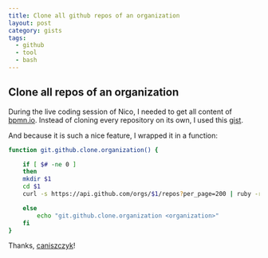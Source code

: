 ```yaml
---
title: Clone all github repos of an organization
layout: post
category: gists
tags: 
  - github
  - tool
  - bash
---
```


## Clone all repos of an organization

During the live coding session of Nico, I needed to get all content of [bpmn.io](https://github.com/bpmn-io). Instead of cloning every repository on its own, I used this [gist](https://gist.github.com/caniszczyk/3856584).

And because it is such a nice feature, I wrapped it in a function:

```bash
function git.github.clone.organization() {

    if [ $# -ne 0 ]
    then
	mkdir $1
	cd $1
	curl -s https://api.github.com/orgs/$1/repos?per_page=200 | ruby -rubygems -e 'require "json"; JSON.load(STDIN.read).each { |repo| %x[git clone #{repo["ssh_url"]} ]}'

    else
        echo "git.github.clone.organization <organization>"
    fi
}
```
Thanks, [caniszczyk](https://github.com/caniszczyk)!
